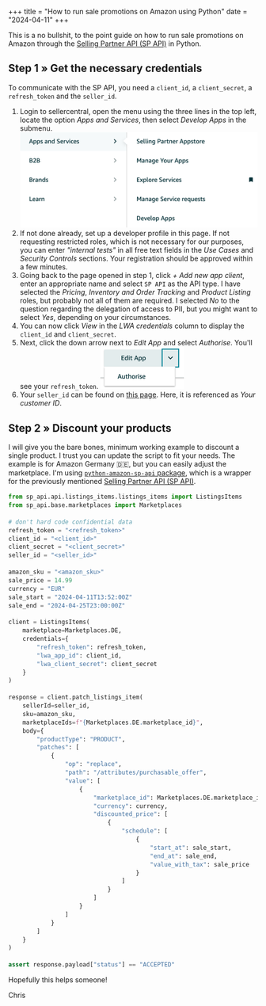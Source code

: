 +++
title = "How to run sale promotions on Amazon using Python"
date = "2024-04-11"
+++

This is a no bullshit, to the point guide on how to run sale promotions on Amazon through the [Selling Partner API (SP API)](https://developer-docs.amazon.com/sp-api/) in Python.

## Step 1 » Get the necessary credentials
To communicate with the SP API, you need a `client_id`, a `client_secret`, a `refresh_token` and the `seller_id`.

1. Login to sellercentral, open the menu using the three lines in the top left, locate the option _Apps and Services_, then select _Develop Apps_ in the submenu.
![](amazon_menu_develop_apps.png)
2. If not done already, set up a developer profile in this page. If not requesting restricted roles, which is not necessary for our purposes, you can enter _"internal tests"_ in all free text fields in the _Use Cases_ and _Security Controls_ sections. Your registration should be approved within a few minutes.
3. Going back to the page opened in step 1, click _+ Add new app client_, enter an appropriate name and select `SP API` as the API type. I have selected the _Pricing_, _Inventory and Order Tracking_ and _Product Listing_ roles, but probably not all of them are required. I selected _No_ to the question regarding the delegation of access to PII, but you might want to select _Yes_, depending on your circumstances.
4. You can now click _View_ in the _LWA credentials_ column to display the `client_id` and `client_secret`.
5. Next, click the down arrow next to _Edit App_ and select _Authorise_. You'll see your `refresh_token`.
![](authorize.png)
6. Your `seller_id` can be found on [this page](https://developer.amazon.com/settings/console/mycid). Here, it is referenced as _Your customer ID_.

## Step 2 » Discount your products
I will give you the bare bones, minimum working example to discount a single product. I trust you can update the script to fit your needs. The example is for Amazon Germany 🇩🇪, but you can easily adjust the marketplace. I'm using [`python-amazon-sp-api` package](https://github.com/saleweaver/python-amazon-sp-api), which is a wrapper for the previously mentioned [Selling Partner API (SP API)](https://developer-docs.amazon.com/sp-api/).
```python
from sp_api.api.listings_items.listings_items import ListingsItems
from sp_api.base.marketplaces import Marketplaces

# don't hard code confidential data
refresh_token = "<refresh_token>"
client_id = "<client_id>"
client_secret = "<client_secret>"
seller_id = "<seller_id>"

amazon_sku = "<amazon_sku>"
sale_price = 14.99
currency = "EUR"
sale_start = "2024-04-11T13:52:00Z"
sale_end = "2024-04-25T23:00:00Z"

client = ListingsItems(
    marketplace=Marketplaces.DE,
    credentials={
        "refresh_token": refresh_token,
        "lwa_app_id": client_id,
        "lwa_client_secret": client_secret
    }
)

response = client.patch_listings_item(
    sellerId=seller_id,
    sku=amazon_sku,
    marketplaceIds=f"{Marketplaces.DE.marketplace_id}",
    body={
        "productType": "PRODUCT",
        "patches": [
            {
                "op": "replace",
                "path": "/attributes/purchasable_offer",
                "value": [
                    {
                        "marketplace_id": Marketplaces.DE.marketplace_id,
                        "currency": currency,
                        "discounted_price": [
                            {
                                "schedule": [
                                    {
                                        "start_at": sale_start,
                                        "end_at": sale_end,
                                        "value_with_tax": sale_price
                                    }
                                ]
                            }
                        ]
                    }
                ]
            }
        ]
    }
)

assert response.payload["status"] == "ACCEPTED"
```

Hopefully this helps someone!

Chris